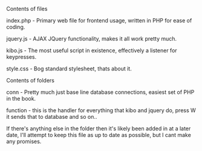 Contents of files


index.php - Primary web file for frontend usage, written in PHP for ease of coding.

jquery.js - AJAX JQuery functionality, makes it all work pretty much.

kibo.js - The most useful script in existence, effectively a listener for keypresses.

style.css - Bog standard stylesheet, thats about it.



Contents of folders


conn - Pretty much just base line database connections, easiest set of PHP in the book.

function - this is the handler for everything that kibo and jquery do, press W it sends that to database and so on..


If there's anything else in the folder then it's likely been added in at a later date, I'll attempt to keep this file as up to date as possible, but I cant make any promises. 

